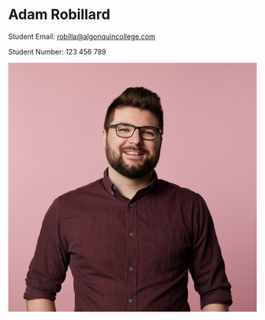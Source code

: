 # Adam Robillard
Student Email: robilla@algonquincollege.com

Student Number: 123 456 789

![Adam's headshot](./adam-headshot.jpg)
